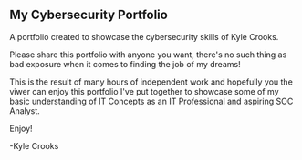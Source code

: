 ## My Cybersecurity Portfolio
 A portfolio created to showcase the cybersecurity skills of Kyle Crooks.

 Please share this portfolio with anyone you want, there's no such thing as bad exposure when it comes to finding the job of my dreams!

 This is the result of many hours of independent work and hopefully you the viwer can enjoy this portfolio I've put together to showcase some of my basic understanding of IT Concepts as an IT Professional and aspiring SOC Analyst.

 Enjoy!

 -Kyle Crooks
